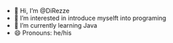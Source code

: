 - 👋 Hi, I’m @DiRezze
- 👀 I’m interested in introduce myselft into programing
- 🌱 I’m currently learning Java
- 😄 Pronouns: he/his
